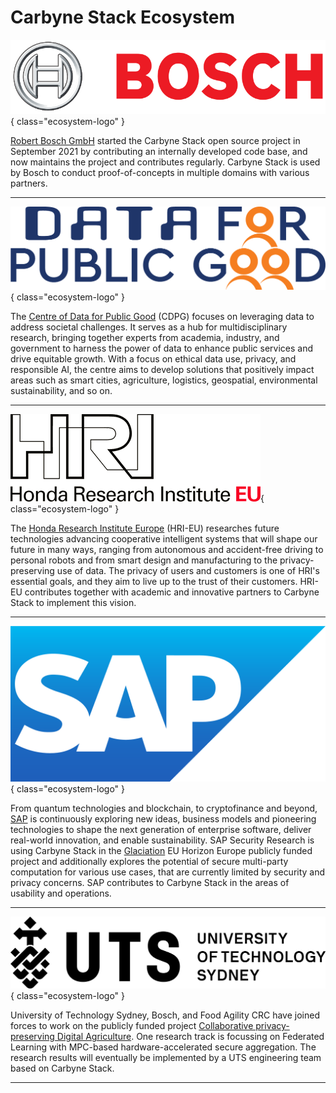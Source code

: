 # Carbyne Stack Ecosystem

<a name="bosch"></a>
![Bosch Logo](../images/ecosystem/bosch-logo.png){ class="ecosystem-logo" }

[Robert Bosch GmbH][bosch] started the Carbyne Stack open source project in
September 2021 by contributing an internally developed code base, and now
maintains the project and contributes regularly. Carbyne Stack is used by Bosch
to conduct proof-of-concepts in multiple domains with various partners.

---

<a name="cdpg"></a>
![CDPG Logo](../images/ecosystem/cdpg-logo.png){ class="ecosystem-logo" }

The [Centre of Data for Public Good][cdpg] (CDPG) focuses on leveraging data
to address societal challenges. It serves as a hub for multidisciplinary
research, bringing together experts from academia, industry, and government to
harness the power of data to enhance public services and drive equitable
growth. With a focus on ethical data use, privacy, and responsible AI, the
centre aims to develop solutions that positively impact areas such as smart
cities, agriculture, logistics, geospatial, environmental sustainability, and
so on.

---

<a name="hri"></a>
![HRI Logo](../images/ecosystem/hri-logo-black.png){ class="ecosystem-logo" }

The [Honda Research Institute Europe][hri] (HRI-EU) researches future
technologies advancing cooperative intelligent systems that will shape our
future in many ways, ranging from autonomous and accident-free driving to
personal robots and from smart design and manufacturing to the
privacy-preserving use of data. The privacy of users and customers is one of
HRI's essential goals, and they aim to live up to the trust of their customers.
HRI-EU contributes together with academic and innovative partners to Carbyne
Stack to implement this vision.

---

<a name="sap"></a>
![SAP Logo](../images/ecosystem/sap-logo.png){ class="ecosystem-logo" }

From quantum technologies and blockchain, to cryptofinance and beyond,
[SAP][sap] is continuously exploring new ideas, business models and pioneering
technologies to shape the next generation of enterprise software, deliver
real-world innovation, and enable sustainability. SAP Security Research is
using Carbyne Stack in the [Glaciation][glaciation] EU Horizon Europe publicly
funded project and additionally explores the potential of secure multi-party
computation for various use cases, that are currently limited by security and
privacy concerns. SAP contributes to Carbyne Stack in the areas of usability
and operations.

---

<a name="uts"></a>
![UTS Logo](../images/ecosystem/uts-logo.png){ class="ecosystem-logo" }

University of Technology Sydney, Bosch, and Food Agility CRC have joined forces
to work on the publicly funded project [Collaborative privacy-preserving Digital
Agriculture][fa117]. One research track is focussing on Federated Learning with
MPC-based hardware-accelerated secure aggregation. The research results will
eventually be implemented by a UTS engineering team based on Carbyne Stack.

---

[bosch]: https://www.bosch.com
[cdpg]: https://dataforpublicgood.org.in
[fa117]: https://www.foodagility.com/research/protecting-data-in-digital-agriculture
[glaciation]: https://glaciation-project.eu/
[hri]: https://www.honda-ri.de/
[sap]: https://www.sap.com/
